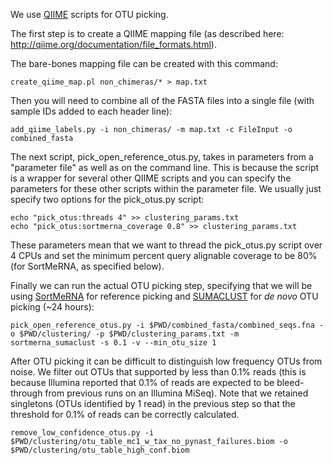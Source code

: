 We use [QIIME](http://qiime.org) scripts for OTU picking.

The first step is to create a QIIME mapping file (as described here: http://qiime.org/documentation/file_formats.html).

The bare-bones mapping file can be created with this command:

    create_qiime_map.pl non_chimeras/* > map.txt

Then you will need to combine all of the FASTA files into a single file (with sample IDs added to each header line):

    add_qiime_labels.py -i non_chimeras/ -m map.txt -c FileInput -o combined_fasta

The next script, pick_open_reference_otus.py, takes in parameters from a "parameter file" as well as on the command line. This is because the script is a wrapper for several other QIIME scripts and you can specify the parameters for these other scripts within the parameter file. We usually just specify two options for the pick_otus.py script:

    echo "pick_otus:threads 4" >> clustering_params.txt
    echo "pick_otus:sortmerna_coverage 0.8" >> clustering_params.txt

These parameters mean that we want to thread the pick_otus.py script over 4 CPUs and set the minimum percent query alignable coverage to be 80% (for SortMeRNA, as specified below).


Finally we can run the actual OTU picking step, specifying that we will be using [SortMeRNA](http://bioinfo.lifl.fr/RNA/sortmerna/) for reference picking and [SUMACLUST](http://metabarcoding.org/sumatra) for _de novo_ OTU picking (~24 hours):

    pick_open_reference_otus.py -i $PWD/combined_fasta/combined_seqs.fna -o $PWD/clustering/ -p $PWD/clustering_params.txt -m sortmerna_sumaclust -s 0.1 -v --min_otu_size 1 

After OTU picking it can be difficult to distinguish low frequency OTUs from noise. We filter out OTUs that supported by less than 0.1% reads (this is because Illumina reported that 0.1% of reads are expected to be bleed-through from previous runs on an Illumina MiSeq). Note that we retained singletons (OTUs identified by 1 read) in the previous step so that the threshold for 0.1% of reads can be correctly calculated.

    remove_low_confidence_otus.py -i $PWD/clustering/otu_table_mc1_w_tax_no_pynast_failures.biom -o $PWD/clustering/otu_table_high_conf.biom

